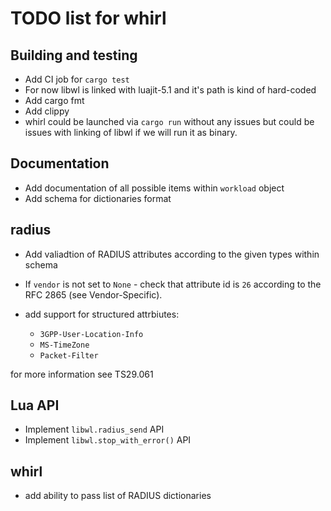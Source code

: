 # TODO list for whirl

## Building and testing

  * Add CI job for `cargo test`
  * For now libwl is linked with luajit-5.1 and it's path is kind of hard-coded
  * Add cargo fmt
  * Add clippy
  * whirl could be launched via `cargo run` without any issues but could be issues
with linking of libwl if we will run it as binary.

## Documentation

  * Add documentation of all possible items within `workload` object
  * Add schema for dictionaries format

## radius

  * Add valiadtion of RADIUS attributes according to the given types within schema
  * If `vendor` is not set to `None` - check that attribute id is `26` according
to the RFC 2865 (see Vendor-Specific).
  * add support for structured attrbiutes:

    * `3GPP-User-Location-Info`
    * `MS-TimeZone`
    * `Packet-Filter`

for more information see TS29.061

## Lua API

  * Implement `libwl.radius_send` API
  * Implement `libwl.stop_with_error()` API


## whirl

  * add ability to pass list of RADIUS dictionaries
